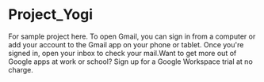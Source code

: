 # Project_Yogi
For sample project here.
To open Gmail, you can sign in from a computer or add your account to the Gmail app on your phone or tablet. Once you're signed in, open your inbox to check your mail.Want to get more out of Google apps at work or school?  Sign up for a Google Workspace trial at no charge.
